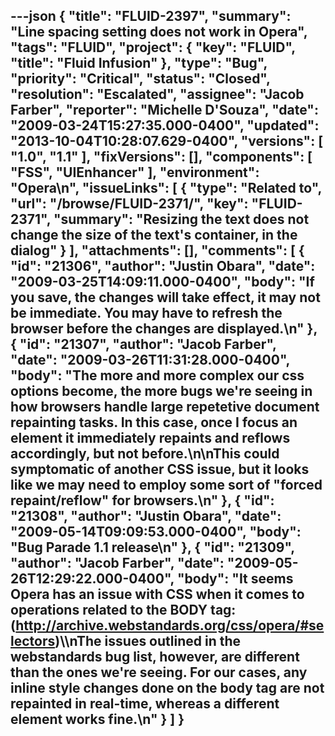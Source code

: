 ---json
{
  "title": "FLUID-2397",
  "summary": "Line spacing setting does not work in Opera",
  "tags": "FLUID",
  "project": {
    "key": "FLUID",
    "title": "Fluid Infusion"
  },
  "type": "Bug",
  "priority": "Critical",
  "status": "Closed",
  "resolution": "Escalated",
  "assignee": "Jacob Farber",
  "reporter": "Michelle D'Souza",
  "date": "2009-03-24T15:27:35.000-0400",
  "updated": "2013-10-04T10:28:07.629-0400",
  "versions": [
    "1.0",
    "1.1"
  ],
  "fixVersions": [],
  "components": [
    "FSS",
    "UIEnhancer"
  ],
  "environment": "Opera\n",
  "issueLinks": [
    {
      "type": "Related to",
      "url": "/browse/FLUID-2371/",
      "key": "FLUID-2371",
      "summary": "Resizing the text does not change the size of the text's container, in the dialog"
    }
  ],
  "attachments": [],
  "comments": [
    {
      "id": "21306",
      "author": "Justin Obara",
      "date": "2009-03-25T14:09:11.000-0400",
      "body": "If you save, the changes will take effect, it may not be immediate.  You may have to refresh the browser before the changes are displayed.\n"
    },
    {
      "id": "21307",
      "author": "Jacob Farber",
      "date": "2009-03-26T11:31:28.000-0400",
      "body": "The more and more complex our css options become, the more bugs we're seeing in how browsers handle large repetetive document repainting  tasks. In this case, once I focus an element it immediately repaints and reflows accordingly, but not before.\n\nThis could symptomatic of another CSS issue, but it looks like we may need to employ some sort of \"forced repaint/reflow\" for browsers.\n"
    },
    {
      "id": "21308",
      "author": "Justin Obara",
      "date": "2009-05-14T09:09:53.000-0400",
      "body": "Bug Parade 1.1 release\n"
    },
    {
      "id": "21309",
      "author": "Jacob Farber",
      "date": "2009-05-26T12:29:22.000-0400",
      "body": "It seems Opera has an issue with CSS when it comes to operations related to the BODY tag: (<http://archive.webstandards.org/css/opera/#selectors>)\\\nThe issues outlined in the webstandards bug list, however, are different than the ones we're seeing. For our cases, any inline style changes done on the body tag are not repainted in real-time, whereas a different element works fine.\n"
    }
  ]
}
---

        